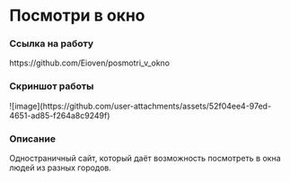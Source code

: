 <h1>Посмотри в окно</h1>

<h3>Ссылка на работу</h3>
https://github.com/Eioven/posmotri_v_okno

<h3>Скриншот работы</h3>
![image](https://github.com/user-attachments/assets/52f04ee4-97ed-4651-ad85-f264a8c9249f)

<h3>Описание</h3>
Одностраничный сайт, который даёт возможность посмотреть в окна людей из разных городов.
